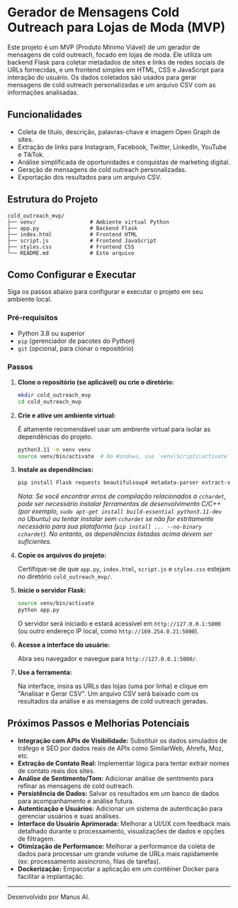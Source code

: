 # Gerador de Mensagens Cold Outreach para Lojas de Moda (MVP)

Este projeto é um MVP (Produto Mínimo Viável) de um gerador de mensagens de cold outreach, focado em lojas de moda. Ele utiliza um backend Flask para coletar metadados de sites e links de redes sociais de URLs fornecidas, e um frontend simples em HTML, CSS e JavaScript para interação do usuário. Os dados coletados são usados para gerar mensagens de cold outreach personalizadas e um arquivo CSV com as informações analisadas.

## Funcionalidades

- Coleta de título, descrição, palavras-chave e imagem Open Graph de sites.
- Extração de links para Instagram, Facebook, Twitter, LinkedIn, YouTube e TikTok.
- Análise simplificada de oportunidades e conquistas de marketing digital.
- Geração de mensagens de cold outreach personalizadas.
- Exportação dos resultados para um arquivo CSV.

## Estrutura do Projeto

```
cold_outreach_mvp/
├── venv/                 # Ambiente virtual Python
├── app.py                # Backend Flask
├── index.html            # Frontend HTML
├── script.js             # Frontend JavaScript
├── styles.css            # Frontend CSS
└── README.md             # Este arquivo
```

## Como Configurar e Executar

Siga os passos abaixo para configurar e executar o projeto em seu ambiente local.

### Pré-requisitos

- Python 3.8 ou superior
- `pip` (gerenciador de pacotes do Python)
- `git` (opcional, para clonar o repositório)

### Passos

1.  **Clone o repositório (se aplicável) ou crie o diretório:**

    ```bash
    mkdir cold_outreach_mvp
    cd cold_outreach_mvp
    ```

2.  **Crie e ative um ambiente virtual:**

    É altamente recomendável usar um ambiente virtual para isolar as dependências do projeto.

    ```bash
    python3.11 -m venv venv
    source venv/bin/activate  # No Windows, use `venv\Scripts\activate`
    ```

3.  **Instale as dependências:**

    ```bash
    pip install Flask requests beautifulsoup4 metadata-parser extract-social-media lxml html-to-etree six tldextract requests-toolbelt w3lib
    ```

    *Nota: Se você encontrar erros de compilação relacionados a `cchardet`, pode ser necessário instalar ferramentas de desenvolvimento C/C++ (por exemplo, `sudo apt-get install build-essential python3.11-dev` no Ubuntu) ou tentar instalar sem `cchardet` se não for estritamente necessário para sua plataforma (`pip install ... --no-binary cchardet`). No entanto, as dependências listadas acima devem ser suficientes.* 

4.  **Copie os arquivos do projeto:**

    Certifique-se de que `app.py`, `index.html`, `script.js` e `styles.css` estejam no diretório `cold_outreach_mvp/`.

5.  **Inicie o servidor Flask:**

    ```bash
    source venv/bin/activate
    python app.py
    ```

    O servidor será iniciado e estará acessível em `http://127.0.0.1:5000` (ou outro endereço IP local, como `http://169.254.0.21:5000`).

6.  **Acesse a interface do usuário:**

    Abra seu navegador e navegue para `http://127.0.0.1:5000/`.

7.  **Use a ferramenta:**

    Na interface, insira as URLs das lojas (uma por linha) e clique em "Analisar e Gerar CSV". Um arquivo CSV será baixado com os resultados da análise e as mensagens de cold outreach geradas.

## Próximos Passos e Melhorias Potenciais

-   **Integração com APIs de Visibilidade:** Substituir os dados simulados de tráfego e SEO por dados reais de APIs como SimilarWeb, Ahrefs, Moz, etc.
-   **Extração de Contato Real:** Implementar lógica para tentar extrair nomes de contato reais dos sites.
-   **Análise de Sentimento/Tom:** Adicionar análise de sentimento para refinar as mensagens de cold outreach.
-   **Persistência de Dados:** Salvar os resultados em um banco de dados para acompanhamento e análise futura.
-   **Autenticação e Usuários:** Adicionar um sistema de autenticação para gerenciar usuários e suas análises.
-   **Interface do Usuário Aprimorada:** Melhorar a UI/UX com feedback mais detalhado durante o processamento, visualizações de dados e opções de filtragem.
-   **Otimização de Performance:** Melhorar a performance da coleta de dados para processar um grande volume de URLs mais rapidamente (ex: processamento assíncrono, filas de tarefas).
-   **Dockerização:** Empacotar a aplicação em um contêiner Docker para facilitar a implantação.

---

Desenvolvido por Manus AI.

